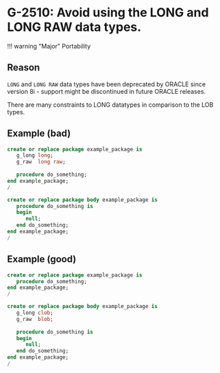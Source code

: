 # G-2510: Avoid using the LONG and LONG RAW data types.

!!! warning "Major"
    Portability

## Reason

`LONG` and `LONG RAW` data types have been deprecated by ORACLE since version 8i - support might be discontinued in future ORACLE releases.

There are many constraints to LONG datatypes in comparison to the LOB types.

## Example (bad)

``` sql
create or replace package example_package is
   g_long long;
   g_raw  long raw;
   
   procedure do_something;
end example_package;
/

create or replace package body example_package is
   procedure do_something is
   begin 
      null;
   end do_something;
end example_package;
/
```

## Example (good)

``` sql
create or replace package example_package is
   procedure do_something;
end example_package;
/

create or replace package body example_package is
   g_long clob;
   g_raw  blob;
   
   procedure do_something is
   begin 
      null;
   end do_something;
end example_package;
/
```